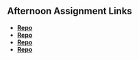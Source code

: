 ## Afternoon Assignment Links

- **[Repo](https://varozzaej.github.io/trivia/)**
- **[Repo](https://github.com/VarozzaEJ/<ASSIGNMENT_REPO>)**
- **[Repo](https://github.com/VarozzaEJ/<ASSIGNMENT_REPO>)**
- **[Repo](https://github.com/VarozzaEJ/<ASSIGNMENT_REPO>)**

